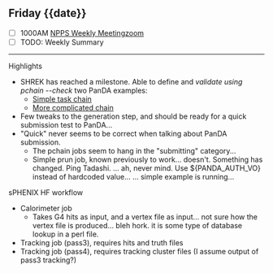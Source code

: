 ## Friday {{date}}

- [ ] 1000AM [NPPS Weekly Meeting](https://docs.google.com/document/d/1YfTyXPeXNQU4XUB28bvHJolgyBIJ2bfrd0u9Gd3WD70/edit)[zoom](https://bnl.zoomgov.com/j/16157150845?pwd=NXNqTi9ZWEFBKzYwRXQ5U3NXU1dBZz09)
- [ ] TODO: Weekly Summary

------------------------------------------------------------

Highlights

- SHREK has reached a milestone.  Able to define and *validate using pchain --check* two PanDA examples:
	- [Simple task chain](https://panda-wms.readthedocs.io/en/latest/client/pchain.html#simple-task-chain)
	- [More complicated chain](https://panda-wms.readthedocs.io/en/latest/client/pchain.html#more-complicated-chain)
- Few tweaks to the generation step, and should be ready for a quick submission test to PanDA...
- "Quick" never seems to be correct when talking about PanDA submission.  
	- The pchain jobs seem to hang in the "submitting" category...
	- Simple prun job, known previously to work... doesn't.  Something has changed.  Ping Tadashi.
... ah, never mind.  Use ${PANDA_AUTH_VO} instead of hardcoded value...
... simple example is running...

sPHENIX HF workflow
- Calorimeter job
	- Takes G4 hits as input, and a vertex file as input...  not sure how the vertex file is produced... bleh hork. it is some type of database lookup in a perl file.  
- Tracking job (pass3), requires hits and truth files
- Tracking job (pass4), requires tracking cluster files (I assume output of pass3 tracking?)

